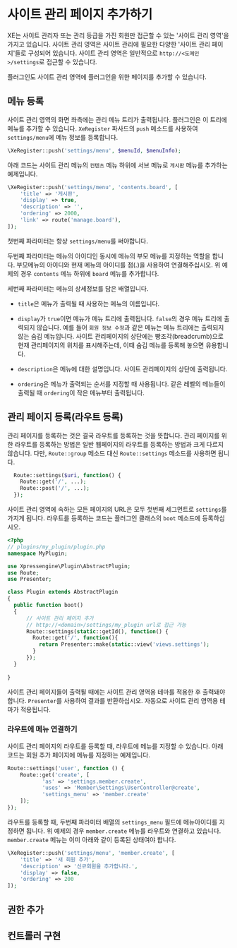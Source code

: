 # 사이트 관리 페이지 추가하기

XE는 사이트 관리자 또는 관리 등급을 가진 회원만 접근할 수 있는 '사이트 관리 영역'을 가지고 있습니다. 사이트 관리 영역은 사이트 관리에 필요한 다양한 '사이트 관리 페이지'들로 구성되어 있습니다. 사이트 관리 영역은 일반적으로 `http://<도메인>/settings`로 접근할 수 있습니다.


플러그인도 사이트 관리 영역에 플러그인을 위한 페이지를 추가할 수 있습니다.


## 메뉴 등록

사이트 관리 영역의 화면 좌측에는 관리 메뉴 트리가 출력됩니다. 플러그인은 이 트리에 메뉴를 추가할 수 있습니다. `XeRegister` 파사드의 `push` 메소드를 사용하여 `settings/menu`에 메뉴 정보를 등록합니다.

```php
\XeRegister::push('settings/menu', $menuId, $menuInfo);
```

아래 코드는 사이트 관리 메뉴의 `컨텐츠` 메뉴 하위에 서브 메뉴로 `게시판` 메뉴를 추가하는 예제입니다.

```php
\XeRegister::push('settings/menu', 'contents.board', [
    'title' => '게시판',
    'display' => true,
    'description' => '',
    'ordering' => 2000,
    'link' => route('manage.board'),
]);
```

첫번째 파라미터는 항상 `settings/menu`를 써야합니다.

두번째 파라미터는 메뉴의 아이디인 동시에 메뉴의 부모 메뉴를 지정하는 역할을 합니다. 부모메뉴의 아이디와 현재 메뉴의 아이디를 점(.)을 사용하여 연결해주십시오. 위 예제의 경우 `contents` 메뉴 하위에 `board` 메뉴를 추가합니다.

세번째 파라미터는 메뉴의 상세정보를 담은 배열입니다.

- `title`은 메뉴가 출력될 때 사용하는 메뉴의 이름입니다.

- `display`가 `true`이면 메뉴가 메뉴 트리에 출력됩니다. `false`의 경우 메뉴 트리에 출력되지 않습니다. 예를 들어 `회원 정보 수정`과 같은 메뉴는 메뉴 트리에는 출력되지 않는 숨김 메뉴입니다. 사이트 관리페이지의 상단에는 빵조각(breadcrumb)으로 현재 관리페이지의 위치를 표시해주는데, 이때 숨김 메뉴를 등록해 놓으면 유용합니다.

- `description`은 메뉴에 대한 설명입니다. 사이트 관리페이지의 상단에 출력됩니다.

- `ordering`은 메뉴가 출력되는 순서를 지정할 때 사용됩니다. 같은 레벨의 메뉴들이 출력될 때 `ordering`이 작은 메뉴부터 출력됩니다.

## 관리 페이지 등록(라우트 등록)

관리 페이지를 등록하는 것은 결국 라우트를 등록하는 것을 뜻합니다. 관리 페이지를 위한 라우트를 등록하는 방법은 일반 웹페이지의 라우트를 등록하는 방법과 크게 다르지 않습니다. 다만, `Route::group` 메소드 대신 `Route::settings` 메소드를 사용하면 됩니다. 

```php
  Route::settings($uri, function() {
    Route::get('/', ...);
    Route::post('/', ...);
  });
```

사이트 관리 영역에 속하는 모든 페이지의 URL은 모두 첫번째 세그먼트로 `settings`를 가지게 됩니다. 라우트를 등록하는 코드는 플러그인 클래스의 `boot` 메소드에 등록하십시오.

```php
<?php
// plugins/my_plugin/plugin.php
namespace MyPlugin;

use Xpressengine\Plugin\AbstractPlugin;
use Route;
use Presenter;

class Plugin extends AbstractPlugin
{
  public function boot()
  {
      // 사이트 관리 페이지 추가
      // http://<domain>/settings/my_plugin url로 접근 가능
      Route::settings(static::getId(), function() {
        Route::get('/', function(){
          return Presenter::make(static::view('views.settings');
        }
      });
  }
  
}
```

사이트 관리 페이지들이 출력될 때에는 사이트 관리 영역용 테마를 적용한 후 출력돼야 합니다. `Presenter`를 사용하여 결과를 반환하십시오. 자동으로 사이트 관리 영역용 테마가 적용됩니다.



### 라우트에 메뉴 연결하기

사이트 관리 페이지의 라우트를 등록할 때, 라우트에 메뉴를 지정할 수 있습니다. 아래 코드는 회원 추가 페이지에 메뉴를 지정하는 예제입니다.

```php
Route::settings('user', function () {
    Route::get('create', [
           'as' => 'settings.member.create',
           'uses' => 'Member\Settings\UserController@create',
           'settings_menu' => 'member.create'
    ]);
});
```

라우트를 등록할 때, 두번째 파라미터 배열의 `settings_menu` 필드에 메뉴아이디를 지정하면 됩니다. 위 예제의 경우 `member.create` 메뉴를 라우트와 연결하고 있습니다. `member.create` 메뉴는 이미 아래와 같이 등록된 상태여야 합니다.

```php
\XeRegister::push('settings/menu', 'member.create', [
    'title' => '새 회원 추가',
    'description' => '신규회원을 추가합니다.',
    'display' => false,
    'ordering' => 200
]);
```




## 권한 추가


## 컨트롤러 구현